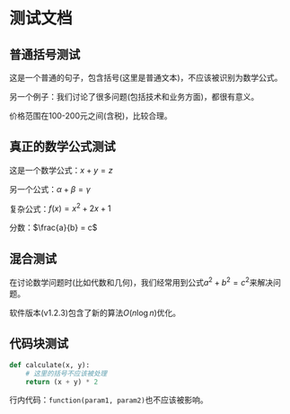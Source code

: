# 测试文档

## 普通括号测试

这是一个普通的句子，包含括号(这里是普通文本)，不应该被识别为数学公式。

另一个例子：我们讨论了很多问题(包括技术和业务方面)，都很有意义。

价格范围在100-200元之间(含税)，比较合理。

## 真正的数学公式测试

这是一个数学公式：$x + y = z$

另一个公式：$\alpha + \beta = \gamma$

复杂公式：$f(x) = x^2 + 2x + 1$

分数：$\frac{a}{b} = c$

## 混合测试

在讨论数学问题时(比如代数和几何)，我们经常用到公式$a^2 + b^2 = c^2$来解决问题。

软件版本(v1.2.3)包含了新的算法$O(n \log n)$优化。

## 代码块测试

```python
def calculate(x, y):
    # 这里的括号不应该被处理
    return (x + y) * 2
```

行内代码：`function(param1, param2)`也不应该被影响。